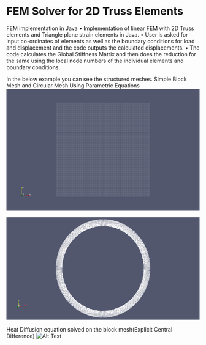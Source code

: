 # FEM Solver for 2D Truss Elements

FEM implementation in Java 
•	Implementation of linear FEM with 2D Truss elements and Triangle plane strain elements in Java.
•	User is asked for input co-ordinates of elements as well as the boundary conditions for load and displacement and the code outputs the calculated displacements.
•	The code calculates the Global Stiffness Matrix and then does the reduction for the same using the local node numbers of the individual elements and boundary conditions.

In the below example you can see the structured meshes.
Simple Block Mesh and Circular Mesh Using Parametric Equations
![Alt Text](https://github.com/gujaria/FDM-Meshing/blob/main/Block.png)

![Alt Text](https://github.com/gujaria/FDM-Meshing/blob/main/circl1.png)

Heat Diffusion equation solved on the block mesh(Explicit Central Difference)
![Alt Text](https://github.com/gujaria/FDM-Meshing/blob/main/2dheat1.gif)
